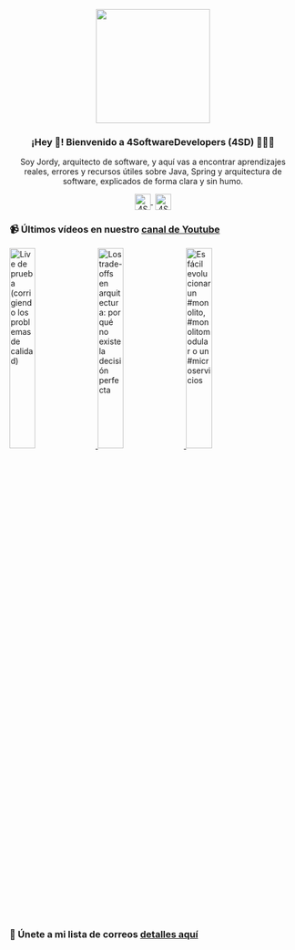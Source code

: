 <p align="center" width="300">
    <img align="center" width="200" src="https://www.4softwaredevelopers.com/assets/img/brands/icono_4SD.png" />
    <h3 align="center">¡Hey 👋! Bienvenido a 4SoftwareDevelopers (4SD) 👨🏻‍💻</h3>
 </p>
 
 <p align="center">Soy Jordy, arquitecto de software, y aquí vas a encontrar aprendizajes reales, errores y recursos útiles sobre Java, Spring y arquitectura de software, explicados de forma clara y sin humo.</p>
 <p align="center">
    <a href="https://youtube.com/4SoftwareDevelopers" target="blank" style='margin-right:4px'>
     <img align="center" src="https://cdn.jsdelivr.net/npm/simple-icons@3.0.1/icons/youtube.svg" alt="4SoftwareDevelopers" height="28px" width="28px" />
    </a>
    <a href="https://x.com/jordy_4sd" target="blank">
      <img align="center" src="https://cdn.jsdelivr.net/npm/simple-icons@3.0.1/icons/twitter.svg" alt="4SoftwareDevelopers" height="28px" width="28px" />
    </a>
 </p>
 
### 📹 Últimos vídeos en nuestro [canal de Youtube](https://youtube.com/4SoftwareDevelopers?sub_confirmation=1)

<a href='https://youtu.be/eXXDc9vd0j8' target='_blank'>
    <img width='30%' src='https://img.youtube.com/vi/eXXDc9vd0j8/mqdefault.jpg' alt='Live de prueba (corrigiendo los problemas de calidad)' title='Live de prueba (corrigiendo los problemas de calidad)' />
</a>

<a href='https://youtu.be/x-7_WubcfT4' target='_blank'>
    <img width='30%' src='https://img.youtube.com/vi/x-7_WubcfT4/mqdefault.jpg' alt='Los trade-offs en arquitectura: por qué no existe la decisión perfecta' title='Los trade-offs en arquitectura: por qué no existe la decisión perfecta' />
</a>

<a href='https://youtu.be/LKflG9v_1sc' target='_blank'>
    <img width='30%' src='https://img.youtube.com/vi/LKflG9v_1sc/mqdefault.jpg' alt='Es fácil evolucionar un #monolito, #monolitomodular o un #microservicios' title='Es fácil evolucionar un #monolito, #monolitomodular o un #microservicios' />
</a>


### 🔐 Únete a mi lista de correos [detalles aquí](https://www.4softwaredevelopers.com) 
 
